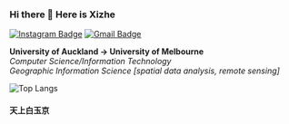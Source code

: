 ### Hi there 👋 Here is Xizhe

[![Instagram Badge](https://img.shields.io/badge/-raymond_lin_xi_zhe-purple?style=flat-square&logo=instagram&logoColor=white&link=https://www.instagram.com/raymond_lin_xi_zhe/)](https://www.instagram.com/raymond_lin_xi_zhe/)
[![Gmail Badge](https://img.shields.io/badge/-xlin084@aucklanduni.ac.nz-c14438?style=flat-square&logo=Gmail&logoColor=white&link=mailto:xlin084@aucklanduni.ac.nz)](mailto:xlin084@aucklanduni.ac.nz)

<!--``` Python
pronouns = 'he' or 'him'
currently learning = {'Frontend':'React', 'Backend': 'Flask and .net'}
programming languages = [Python, HTML, CSS, JavaScript, Java, C#]
languages = [Mandarin, Cantonese, English]
```-->

**University of Auckland -> University of Melbourne** <br />
*Computer Science/Information Technology* <br />
*Geographic Information Science* *[spatial data analysis, remote sensing]* <br />

![Top Langs](https://github-readme-stats.vercel.app/api/top-langs/?username=RaysLinn&hide=Jupyter%20Notebook,html&layout=compact&count_private=true&show_icons=true&theme=graywhite)

<!-- ![Visitor Badge](https://visitor-badge.laobi.icu/badge?page_id=RaysLinn.visitor-badge) -->

#### 天上白玉京
